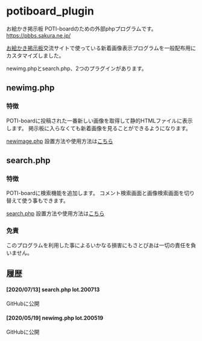 # potiboard_plugin
お絵かき掲示板 POTI-boardのための外部phpプログラムです。 https://pbbs.sakura.ne.jp/

[お絵かき掲示板](https://pbbs.sakura.ne.jp/)交流サイトで使っている新着画像表示プログラムを一般配布用にカスタマイズしました。

newimg.phpとsearch.php、2つのプラグインがあります。

## newimg.php

### 特徴

POTI-boardに投稿された一番新しい画像を取得して静的HTMLファイルに表示します。
掲示板に入らなくても新着画像を見ることができるようになります。

[newimage.php](https://github.com/satopian/potiboard_plugin/tree/master/newimage)
設置方法や使用方法は[こちら](https://github.com/satopian/potiboard_plugin/tree/master/newimage)

## search.php

### 特徴

POTI-boardに検索機能を追加します。
コメント検索画面と画像検索画面を切り替えて使う事もできます。

[search.php](https://github.com/satopian/potiboard_plugin/tree/master/search)
設置方法や使用方法は[こちら](https://github.com/satopian/potiboard_plugin/tree/master/search)

### 免責

このプログラムを利用した事によるいかなる損害にもさとぴあは一切の責任を負いません。

## 履歴
#### [2020/07/13] search.php lot.200713
GitHubに公開
#### [2020/05/19] newimg.php lot.200519
GitHubに公開
